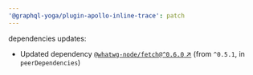 ```yaml
---
'@graphql-yoga/plugin-apollo-inline-trace': patch
---
```

dependencies updates:
  - Updated dependency [`@whatwg-node/fetch@^0.6.0` ↗︎](https://www.npmjs.com/package/@whatwg-node/fetch/v/0.6.0) (from `^0.5.1`, in `peerDependencies`)
